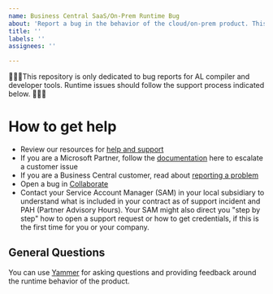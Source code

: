 ```yaml
---
name: Business Central SaaS/On-Prem Runtime Bug
about: 'Report a bug in the behavior of the cloud/on-prem product. This includes SQL errors, API issues, runtime errors and incorrect behavior of AL code during execution.'
title: ''
labels: ''
assignees: ''

---
```


🔻🔻🔻This repository is only dedicated to bug reports for AL compiler and developer tools. Runtime issues should follow the support process indicated below. 🔻🔻🔻

# How to get help
- Review our resources for [help and support](https://learn.microsoft.com/en-us/dynamics365/business-central/product-help-and-support)
- If you are a Microsoft Partner, follow the [documentation](https://learn.microsoft.com/en-us/dynamics365/business-central/dev-itpro/administration/manage-technical-support#escalating-support-issues-to-microsoft) here to escalate a customer issue
- If you are a Business Central customer, read about [reporting a problem](https://learn.microsoft.com/en-us/dynamics365/business-central/product-help-and-support#report-a-problem)
- Open a bug in [Collaborate](https://learn.microsoft.com/en-us/collaborate/support)
- Contact your Service Account Manager (SAM) in your local subsidiary to understand what is included in your contract as of support incident and PAH (Partner Advisory Hours). Your SAM might also direct you "step by step" how to open a support request or how to get credentials, if this is the first time for you or your company.

## General Questions
You can use [Yammer]( https://www.yammer.com/dynamicsnavdev) for asking questions and providing feedback around the runtime behavior of the product.